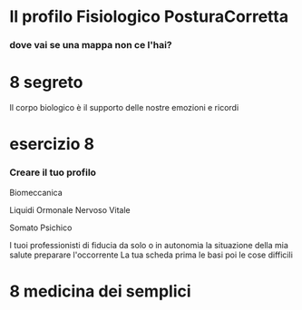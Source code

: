 #  Il  profilo Fisiologico PosturaCorretta

### dove vai se una mappa non ce l'hai?

# 8 segreto

Il corpo biologico è il supporto delle nostre emozioni e ricordi



# esercizio 8 

### Creare il tuo profilo 

Biomeccanica

Liquidi
Ormonale
Nervoso 
Vitale

Somato Psichico


I tuoi professionisti di fiducia da solo o in autonomia la situazione della mia salute preparare l'occorrente
La tua scheda prima le basi poi le cose difficili





# 8 medicina dei semplici


<!--stackedit_data:
eyJoaXN0b3J5IjpbOTI1NjYyOTg5LC0yOTQyNjk5MTksMTU5NT
Q1Mjg2NCwtNTc5MDM0NDc0XX0=
-->